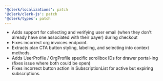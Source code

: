 ```yaml
---
'@clerk/localizations': patch
'@clerk/clerk-js': patch
'@clerk/types': patch
---
```


- Adds support for collecting and verifying user email (when they don't already have one associated with their payer) during checkout
- Fixes incorrect org invoices endpoint.
- Extracts plan CTA button styling, labeling, and selecting into context methods.
- Adds UserProfile / OrgProfile specific scrollbox IDs for drawer portal-ing (fixes issue where both could be open)
- Fixes incorrect button action in SubscriptionList for active but expiring subscriptions.